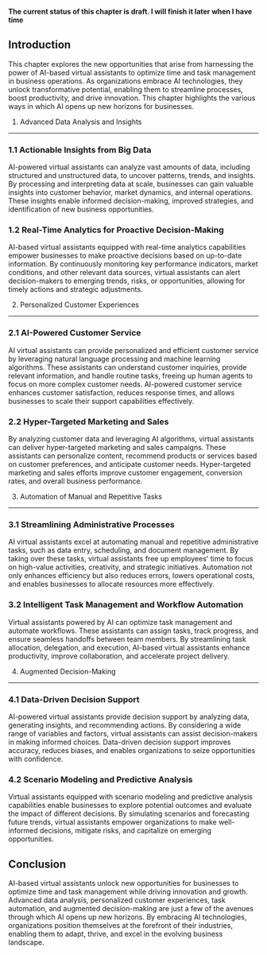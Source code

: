 **The current status of this chapter is draft. I will finish it later when I have time**

Introduction
------------

This chapter explores the new opportunities that arise from harnessing the power of AI-based virtual assistants to optimize time and task management in business operations. As organizations embrace AI technologies, they unlock transformative potential, enabling them to streamline processes, boost productivity, and drive innovation. This chapter highlights the various ways in which AI opens up new horizons for businesses.

1. Advanced Data Analysis and Insights
--------------------------------------

### 1.1 Actionable Insights from Big Data

AI-powered virtual assistants can analyze vast amounts of data, including structured and unstructured data, to uncover patterns, trends, and insights. By processing and interpreting data at scale, businesses can gain valuable insights into customer behavior, market dynamics, and internal operations. These insights enable informed decision-making, improved strategies, and identification of new business opportunities.

### 1.2 Real-Time Analytics for Proactive Decision-Making

AI-based virtual assistants equipped with real-time analytics capabilities empower businesses to make proactive decisions based on up-to-date information. By continuously monitoring key performance indicators, market conditions, and other relevant data sources, virtual assistants can alert decision-makers to emerging trends, risks, or opportunities, allowing for timely actions and strategic adjustments.

2. Personalized Customer Experiences
------------------------------------

### 2.1 AI-Powered Customer Service

AI virtual assistants can provide personalized and efficient customer service by leveraging natural language processing and machine learning algorithms. These assistants can understand customer inquiries, provide relevant information, and handle routine tasks, freeing up human agents to focus on more complex customer needs. AI-powered customer service enhances customer satisfaction, reduces response times, and allows businesses to scale their support capabilities effectively.

### 2.2 Hyper-Targeted Marketing and Sales

By analyzing customer data and leveraging AI algorithms, virtual assistants can deliver hyper-targeted marketing and sales campaigns. These assistants can personalize content, recommend products or services based on customer preferences, and anticipate customer needs. Hyper-targeted marketing and sales efforts improve customer engagement, conversion rates, and overall business performance.

3. Automation of Manual and Repetitive Tasks
--------------------------------------------

### 3.1 Streamlining Administrative Processes

AI virtual assistants excel at automating manual and repetitive administrative tasks, such as data entry, scheduling, and document management. By taking over these tasks, virtual assistants free up employees' time to focus on high-value activities, creativity, and strategic initiatives. Automation not only enhances efficiency but also reduces errors, lowers operational costs, and enables businesses to allocate resources more effectively.

### 3.2 Intelligent Task Management and Workflow Automation

Virtual assistants powered by AI can optimize task management and automate workflows. These assistants can assign tasks, track progress, and ensure seamless handoffs between team members. By streamlining task allocation, delegation, and execution, AI-based virtual assistants enhance productivity, improve collaboration, and accelerate project delivery.

4. Augmented Decision-Making
----------------------------

### 4.1 Data-Driven Decision Support

AI-powered virtual assistants provide decision support by analyzing data, generating insights, and recommending actions. By considering a wide range of variables and factors, virtual assistants can assist decision-makers in making informed choices. Data-driven decision support improves accuracy, reduces biases, and enables organizations to seize opportunities with confidence.

### 4.2 Scenario Modeling and Predictive Analysis

Virtual assistants equipped with scenario modeling and predictive analysis capabilities enable businesses to explore potential outcomes and evaluate the impact of different decisions. By simulating scenarios and forecasting future trends, virtual assistants empower organizations to make well-informed decisions, mitigate risks, and capitalize on emerging opportunities.

Conclusion
----------

AI-based virtual assistants unlock new opportunities for businesses to optimize time and task management while driving innovation and growth. Advanced data analysis, personalized customer experiences, task automation, and augmented decision-making are just a few of the avenues through which AI opens up new horizons. By embracing AI technologies, organizations position themselves at the forefront of their industries, enabling them to adapt, thrive, and excel in the evolving business landscape.
